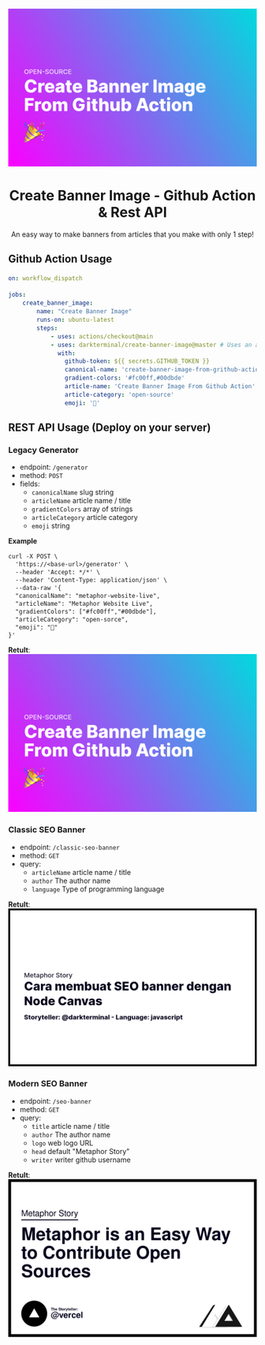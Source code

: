<p align="center">
    <img src="images/create-banner-image-from-grithub-action.png" alt="Create Banner Image - Github Action & Rest API" />
    <h1 align="center">Create Banner Image - Github Action & Rest API</h1>
    <p align="center">An easy way to make banners from articles that you make with only 1 step!</p>
</p>

## Github Action Usage
```yaml
on: workflow_dispatch

jobs:
    create_banner_image:
        name: "Create Banner Image"
        runs-on: ubuntu-latest
        steps:
            - uses: actions/checkout@main
            - uses: darkterminal/create-banner-image@master # Uses an action in the root directory
              with:
                github-token: ${{ secrets.GITHUB_TOKEN }}
                canonical-name: 'create-banner-image-from-grithub-action'
                gradient-colors: '#fc00ff,#00dbde'
                article-name: 'Create Banner Image From Github Action'
                article-category: 'open-source'
                emoji: '🎉'
```

## REST API Usage (Deploy on your server)
### Legacy Generator
- endpoint: `/generator`
- method: `POST`
- fields:
  - `canonicalName` slug string
  - `articleName` article name / title
  - `gradientColors` array of strings
  - `articleCategory` article category
  - `emoji` string

**Example**
```curl
curl -X POST \
  'https://<base-url>/generator' \
  --header 'Accept: */*' \
  --header 'Content-Type: application/json' \
  --data-raw '{
  "canonicalName": "metaphor-website-live",
  "articleName": "Metaphor Website Live",
  "gradientColors": ["#fc00ff","#00dbde"],
  "articleCategory": "open-sorce",
  "emoji": "🎉"
}'
```
**Retult**:
![Legacy Generator](images/create-banner-image-from-grithub-action.png)

### Classic SEO Banner
- endpoint: `/classic-seo-banner`
- method: `GET`
- query:
  - `articleName` article name / title
  - `author` The author name
  - `language` Type of programming language

**Retult**:
![Legacy Generator](images/classic-seo-banner.png)

### Modern SEO Banner
- endpoint: `/seo-banner`
- method: `GET`
- query:
  - `title` article name / title
  - `author` The author name
  - `logo` web logo URL
  - `head` default "Metaphor Story"
  - `writer` writer github username

**Retult**:
![Legacy Generator](images/seo-banner.png)
